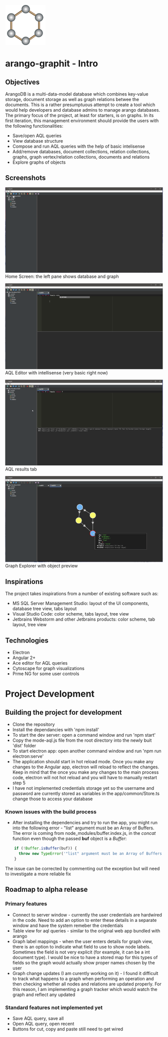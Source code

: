 ![GraphIt](src/assets/Images/icon_128x128.png)

# arango-graphit - Intro

## Objectives
ArangoDB is a multi-data-model database which combines key-value storage, document storage as well as graph relations betwee the documents. This is a rather presumptuous attempt to create a tool which would help developers and database admins to manage arango databases. The primary focus of the project, at least for starters, is on graphs. In its first iteration, this management environment should provide the users with the following functionalities:

- Save/open AQL queries
- View database structure
- Compose and run AQL queries with the help of basic intelisense
- Add/remove databases, document collections, relation collections, graphs, graph vertex/relation collections, documents and relations
- Explore graphs of objects

## Screenshots
![GraphIt](src/assets/Images/home_screen.png)
Home Screen: the left pane shows database and graph

![GraphIt](src/assets/Images/aql_int.png)
AQL Editor with intellisense (very basic right now)

![GraphIt](src/assets/Images/aql_results.png)
AQL results tab

![GraphIt](src/assets/Images/graph_explorer.png)
Graph Explorer with object preview

## Inspirations
The project takes inspirations from a number of existing software such as:
- MS SQL Server Management Studio: layout of the UI components, database tree view, tabs layout
- Visual Studio Code: color scheme, tabs layout, tree view
- Jetbrains Webstorm and other Jetbrains products: color scheme, tab layout, tree view

## Technologies
- Electron
- Angular 2+
- Ace editor for AQL queries
- Cytoscape for graph visualizations
- Prme NG for some user controls


# Project Development

## Building the project for development
- Clone the repository
- Install the dependancies with 'npm install'
- To start the dev server: open a command window and run 'npm start'
- Copy the mode-aql.js file from the root directory into the newly buit 'dist' folder
- To start electron app: open another command window and run 'npm run electron:serve'
- The application should start in hot reload mode. Once you make any changes to the Angular app, electron will reload to reflect the changes. Keep in mind that the once you make any changes to the main process code, electron will not hot reload and you will have to manually restart step 5
- I have not implemented credentials storage yet so the username and password are currently stored as variables in the app/common/Store.ts change those to access your database

### Known issues with the build process
- After installing the dependencies and try to run the app, you might run into the following error - "list" argument must be an Array of Buffers. The error is coming from node_modules/buffer.index.js, in the *concat* function even though the passed **buf** object is a *Buffer*:
```javascript
    if (!Buffer.isBuffer(buf)) {
      throw new TypeError('"list" argument must be an Array of Buffers')
    }
```
The issue can be corrected by commenting out the exception but will need to investigate a more reliable fix

## Roadmap to alpha release
### Primary features
- Connect to server window - currently the user credentials are hardwired in the code. Need to add an option to enter these details in a separate window and have the system remeber the credentials
- Table view for aql queries - similar to the original web app bundled with arango
- Graph label mappings - when the user enters details for graph view, there is an option to indicate what field to use to show node labels. Sometimes the field is not very explicit (for example, it can be a int document type). I would be nice to have a stored map for this types of fields so the graph would actually show proper names chosen by the user
- Graph change updates (I am curently working on it) - I found it difficult to track what happens to a graph when performing an operation and then checking whether all nodes and relations are updated properly. For this reason, I am implementing a graph tracker which would watch the graph and reflect any updated

### Standard features not implemented yet
- Save AQL query, save all
- Open AQL query, open recent
- Buttons for cut, copy and paste still need to get wired
